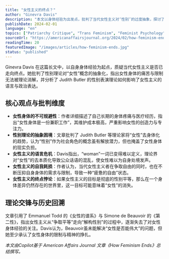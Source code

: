 ```yaml
---
title: "女性主义的终点？"
author: "Ginevra Davis"
description: "本文以身体经验为出发点，批判了当代女性主义对‘性别’的过度抽象，探讨了女性身体的不可规避性、性别理论的困境，以及女性在自由与自我耗损之间的张力。"
publishDate: 2024-02-01
language: "en"
topics: ["Patriarchy Critique", "Trans Feminism", "Feminist Psychology", "Bodily Autonomy", "Anti-Feminism Studies", "Fourth Wave Feminism", "Existentialist Feminism", "Linguistic Sexism"]
sourceUrl: "https://americanaffairsjournal.org/2024/02/how-feminism-ends/?ref=refind"
readingTime: 20
featuredImage: "/images/articles/how-feminism-ends.jpg"
status: "published"
---
```


Ginevra Davis 在这篇长文中，以自身身体经验为起点，质疑当代女性主义是否已走向终点。她批判了性别理论对“女性”概念的抽象化，指出女性身体的痛苦与限制无法被理论消解，并分析了 Judith Butler 的性别表演理论如何影响了女性主义的语言与政治表达。

## 核心观点与批判维度

* **女性身体的不可规避性**：作者详细描述了自己长期的身体疼痛与医疗经历，指出“女性身体是一份兼职工作”，其维护成本极高，严重影响女性的创造力与专注力。
* **性别理论的抽象困境**：文章批判了 Judith Butler 等理论家将“女性”去身体化的趋势，认为“性别”作为社会角色的概念虽有解放潜力，但也掩盖了女性身体的现实负担。
* **女性主义的语言危机**：Davis指出，“woman”一词已变得难以定义，理论界对“女性”的去本质化导致公众话语的混乱，使女性难以为自身处境发声。
* **女性主义的自我耗损**：作者认为，当代女性主义者在争取自由的同时，也在不断压抑自身身体的需求与限制，导致一种“疲惫的自由”状态。
* **女性主义的终点悖论**：如果女性主义的目标是彻底的性别平等，那么在一个身体差异仍然存在的世界里，这一目标可能意味着“女性”的消失。

## 理论交锋与历史回溯

文章引用了 Emmanuel Todd 的《女性的谱系》与 Simone de Beauvoir 的《第二性》，指出女性主义从“争取平等”走向“解构性别”的过程中，逐渐失去了对女性身体经验的关注。Davis认为，Beauvoir虽未能解决“女性是否能伟大”的问题，但她至少承认了女性身体的限制与精神的挣扎。

*本文由Copilot基于 American Affairs Journal 文章《How Feminism Ends》总结撰写。*
